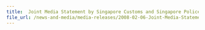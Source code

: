 ```yaml
---
title: 	Joint Media Statement by Singapore Customs and Singapore Police Force on Operation to Flush Out Cigarette Peddling
file_url: /news-and-media/media-releases/2008-02-06-Joint-Media-Statement.pdf
---
```

